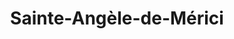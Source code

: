 ---
title: Sainte-Angèle-de-Mérici
url: /sainte-angele-de-merici/
latitude: 48.526
longitude: -68.074
---